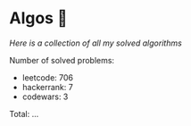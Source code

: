 # Algos 🏯

_Here is a collection of all my solved algorithms_

Number of solved problems:
- leetcode: 706
- hackerrank: 7
- codewars: 3

Total: ...
